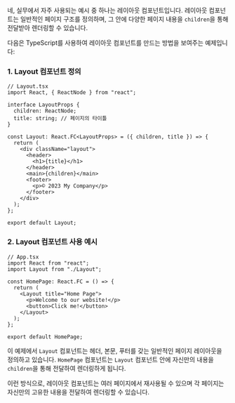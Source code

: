 네, 실무에서 자주 사용되는 예시 중 하나는 레이아웃 컴포넌트입니다. 레이아웃 컴포넌트는 일반적인 페이지 구조를 정의하며, 그 안에 다양한 페이지 내용을 `children`을 통해 전달받아 렌더링할 수 있습니다.

다음은 TypeScript를 사용하여 레이아웃 컴포넌트를 만드는 방법을 보여주는 예제입니다:

### 1. Layout 컴포넌트 정의

```tsx
// Layout.tsx
import React, { ReactNode } from "react";

interface LayoutProps {
  children: ReactNode;
  title: string; // 페이지의 타이틀
}

const Layout: React.FC<LayoutProps> = ({ children, title }) => {
  return (
    <div className="layout">
      <header>
        <h1>{title}</h1>
      </header>
      <main>{children}</main>
      <footer>
        <p>© 2023 My Company</p>
      </footer>
    </div>
  );
};

export default Layout;
```

### 2. Layout 컴포넌트 사용 예시

```tsx
// App.tsx
import React from "react";
import Layout from "./Layout";

const HomePage: React.FC = () => {
  return (
    <Layout title="Home Page">
      <p>Welcome to our website!</p>
      <button>Click me!</button>
    </Layout>
  );
};

export default HomePage;
```

이 예제에서 `Layout` 컴포넌트는 헤더, 본문, 푸터를 갖는 일반적인 페이지 레이아웃을 정의하고 있습니다. `HomePage` 컴포넌트는 `Layout` 컴포넌트 안에 자신만의 내용을 `children`을 통해 전달하여 렌더링하게 됩니다.

이런 방식으로, 레이아웃 컴포넌트는 여러 페이지에서 재사용될 수 있으며 각 페이지는 자신만의 고유한 내용을 전달하여 렌더링할 수 있습니다.

